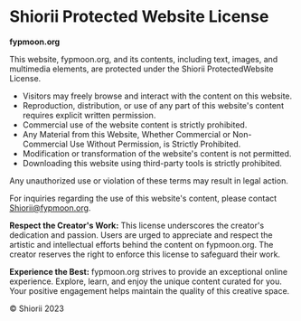 # Shiorii Protected Website License

**fypmoon.org**

This website, fypmoon.org, and its contents, including text, images, and multimedia elements, are protected under the Shiorii ProtectedWebsite License.

- Visitors may freely browse and interact with the content on this website.
- Reproduction, distribution, or use of any part of this website's content requires explicit written permission.
- Commercial use of the website content is strictly prohibited.
- Any Material from this Website, Whether Commercial or Non-Commercial Use Without Permission, is Strictly Prohibited.
- Modification or transformation of the website's content is not permitted.
- Downloading this website using third-party tools is strictly prohibited.

Any unauthorized use or violation of these terms may result in legal action.

For inquiries regarding the use of this website's content, please contact Shiorii@fypmoon.org.

**Respect the Creator's Work:**
This license underscores the creator's dedication and passion. Users are urged to appreciate and respect the artistic and intellectual efforts behind the content on fypmoon.org. The creator reserves the right to enforce this license to safeguard their work.

**Experience the Best:**
fypmoon.org strives to provide an exceptional online experience. Explore, learn, and enjoy the unique content curated for you. Your positive engagement helps maintain the quality of this creative space.

© Shiorii 2023
